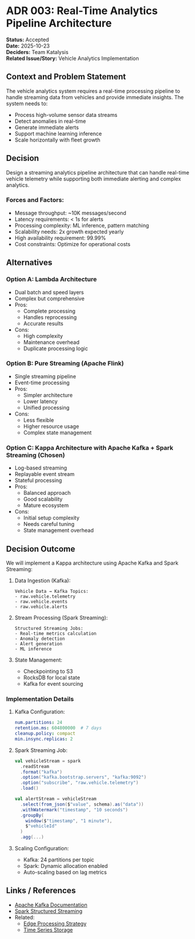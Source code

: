 # ADR 003: Real-Time Analytics Pipeline Architecture

**Status:** Accepted  
**Date:** 2025-10-23  
**Deciders:** Team Katalysis  
**Related Issue/Story:** Vehicle Analytics Implementation

## Context and Problem Statement
The vehicle analytics system requires a real-time processing pipeline to handle streaming data from vehicles and provide immediate insights. The system needs to:
- Process high-volume sensor data streams
- Detect anomalies in real-time
- Generate immediate alerts
- Support machine learning inference
- Scale horizontally with fleet growth

## Decision
Design a streaming analytics pipeline architecture that can handle real-time vehicle telemetry while supporting both immediate alerting and complex analytics.

### Forces and Factors:
- Message throughput: ~10K messages/second
- Latency requirements: < 1s for alerts
- Processing complexity: ML inference, pattern matching
- Scalability needs: 2x growth expected yearly
- High availability requirement: 99.99%
- Cost constraints: Optimize for operational costs

## Alternatives

### Option A: Lambda Architecture
- Dual batch and speed layers
- Complex but comprehensive
- Pros:
  - Complete processing
  - Handles reprocessing
  - Accurate results
- Cons:
  - High complexity
  - Maintenance overhead
  - Duplicate processing logic

### Option B: Pure Streaming (Apache Flink)
- Single streaming pipeline
- Event-time processing
- Pros:
  - Simpler architecture
  - Lower latency
  - Unified processing
- Cons:
  - Less flexible
  - Higher resource usage
  - Complex state management

### Option C: Kappa Architecture with Apache Kafka + Spark Streaming (Chosen)
- Log-based streaming
- Replayable event stream
- Stateful processing
- Pros:
  - Balanced approach
  - Good scalability
  - Mature ecosystem
- Cons:
  - Initial setup complexity
  - Needs careful tuning
  - State management overhead

## Decision Outcome
We will implement a Kappa architecture using Apache Kafka and Spark Streaming:

1. Data Ingestion (Kafka):
   ```
   Vehicle Data → Kafka Topics:
   - raw.vehicle.telemetry
   - raw.vehicle.events
   - raw.vehicle.alerts
   ```

2. Stream Processing (Spark Streaming):
   ```
   Structured Streaming Jobs:
   - Real-time metrics calculation
   - Anomaly detection
   - Alert generation
   - ML inference
   ```

3. State Management:
   - Checkpointing to S3
   - RocksDB for local state
   - Kafka for event sourcing

### Implementation Details

1. Kafka Configuration:
   ```yaml
   num.partitions: 24
   retention.ms: 604800000  # 7 days
   cleanup.policy: compact
   min.insync.replicas: 2
   ```

2. Spark Streaming Job:
   ```scala
   val vehicleStream = spark
     .readStream
     .format("kafka")
     .option("kafka.bootstrap.servers", "kafka:9092")
     .option("subscribe", "raw.vehicle.telemetry")
     .load()

   val alertStream = vehicleStream
     .select(from_json($"value", schema).as("data"))
     .withWatermark("timestamp", "10 seconds")
     .groupBy(
       window($"timestamp", "1 minute"),
       $"vehicleId"
     )
     .agg(...)
   ```

3. Scaling Configuration:
   - Kafka: 24 partitions per topic
   - Spark: Dynamic allocation enabled
   - Auto-scaling based on lag metrics

## Links / References
- [Apache Kafka Documentation](https://kafka.apache.org/documentation/)
- [Spark Structured Streaming](https://spark.apache.org/docs/latest/structured-streaming-programming-guide.html)
- Related: 
  - [Edge Processing Strategy](001-edge-processing-strategy.md)
  - [Time Series Storage](002-time-series-storage.md)
